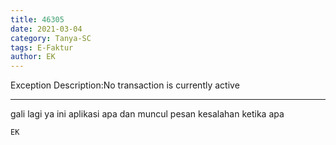 ```yaml
---
title: 46305
date: 2021-03-04
category: Tanya-SC
tags: E-Faktur
author: EK
---
```


Exception Description:No transaction is currently active

---

gali lagi ya ini aplikasi apa dan muncul pesan kesalahan ketika apa

`EK`
